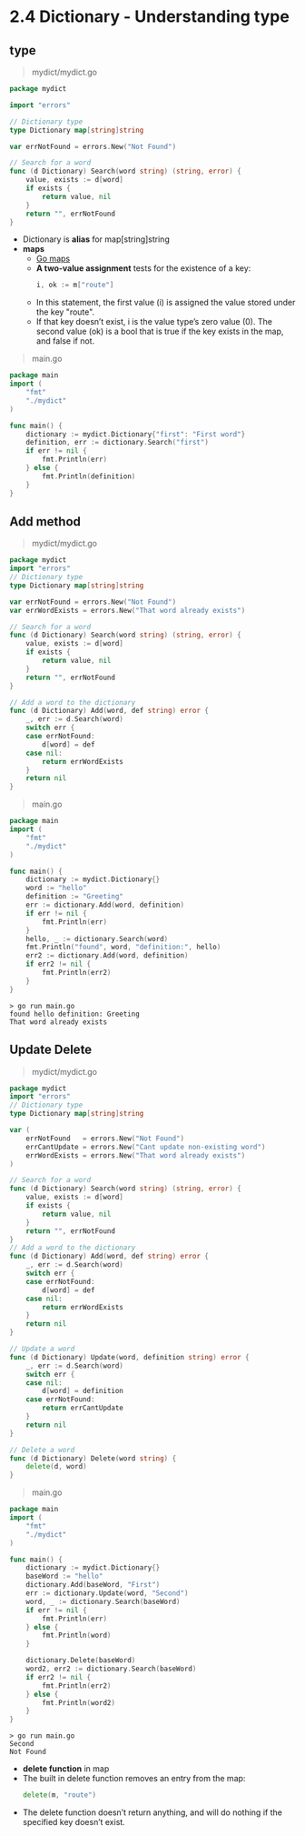 # 2.4 Dictionary - Understanding type

## type

> mydict/mydict.go

```go
package mydict

import "errors"

// Dictionary type
type Dictionary map[string]string

var errNotFound = errors.New("Not Found")

// Search for a word
func (d Dictionary) Search(word string) (string, error) {
	value, exists := d[word]
	if exists {
		return value, nil
	}
	return "", errNotFound
}
```

- Dictionary is **alias** for map[string]string
- **maps**
    - [Go maps](https://go.dev/blog/maps)
    - **A two-value assignment** tests for the existence of a key:
        ```go
        i, ok := m["route"]
        ```
    - In this statement, the first value (i) is assigned the value stored under the key "route". 
    - If that key doesn’t exist, i is the value type’s zero value (0). The second value (ok) is a bool that is true if the key exists in the map, and false if not.


> main.go


```go
package main
import (
	"fmt"
	"./mydict"
)

func main() {
	dictionary := mydict.Dictionary{"first": "First word"}
	definition, err := dictionary.Search("first")
	if err != nil {
		fmt.Println(err)
	} else {
		fmt.Println(definition)
	}
}
```

## Add method

> mydict/mydict.go

```go
package mydict
import "errors"
// Dictionary type
type Dictionary map[string]string

var errNotFound = errors.New("Not Found")
var errWordExists = errors.New("That word already exists")

// Search for a word
func (d Dictionary) Search(word string) (string, error) {
	value, exists := d[word]
	if exists {
		return value, nil
	}
	return "", errNotFound
}

// Add a word to the dictionary
func (d Dictionary) Add(word, def string) error {
	_, err := d.Search(word)
	switch err {
	case errNotFound:
		d[word] = def
	case nil:
		return errWordExists
	}
	return nil
}
```


> main.go


```go
package main
import (
	"fmt"
	"./mydict"
)

func main() {
	dictionary := mydict.Dictionary{}
	word := "hello"
	definition := "Greeting"
	err := dictionary.Add(word, definition)
	if err != nil {
		fmt.Println(err)
	}
	hello, _ := dictionary.Search(word)
	fmt.Println("found", word, "definition:", hello)
	err2 := dictionary.Add(word, definition)
	if err2 != nil {
		fmt.Println(err2)
	}
}
```

```console
> go run main.go
found hello definition: Greeting
That word already exists 
```

## Update Delete

> mydict/mydict.go

```go
package mydict
import "errors"
// Dictionary type
type Dictionary map[string]string

var (
	errNotFound   = errors.New("Not Found")
	errCantUpdate = errors.New("Cant update non-existing word")
	errWordExists = errors.New("That word already exists")
)

// Search for a word
func (d Dictionary) Search(word string) (string, error) {
	value, exists := d[word]
	if exists {
		return value, nil
	}
	return "", errNotFound
}
// Add a word to the dictionary
func (d Dictionary) Add(word, def string) error {
	_, err := d.Search(word)
	switch err {
	case errNotFound:
		d[word] = def
	case nil:
		return errWordExists
	}
	return nil
}

// Update a word
func (d Dictionary) Update(word, definition string) error {
	_, err := d.Search(word)
	switch err {
	case nil:
		d[word] = definition
	case errNotFound:
		return errCantUpdate
	}
	return nil
}

// Delete a word
func (d Dictionary) Delete(word string) {
	delete(d, word)
}
```

> main.go

```go
package main
import (
	"fmt"
	"./mydict"
)

func main() {
	dictionary := mydict.Dictionary{}
	baseWord := "hello"
	dictionary.Add(baseWord, "First")
	err := dictionary.Update(word, "Second")
	word, _ := dictionary.Search(baseWord)
	if err != nil {
		fmt.Println(err)
	} else {
		fmt.Println(word)
	}

	dictionary.Delete(baseWord)
	word2, err2 := dictionary.Search(baseWord)
	if err2 != nil {
		fmt.Println(err2)
	} else {
		fmt.Println(word2)
	}
}
```

```console
> go run main.go
Second
Not Found
```

- **delete function** in map
- The built in delete function removes an entry from the map:
    ```go
    delete(m, "route")
    ```
- The delete function doesn’t return anything, and will do nothing if the specified key doesn’t exist.